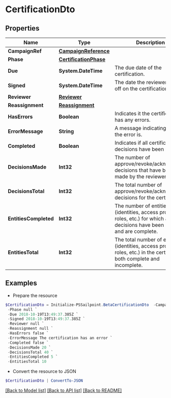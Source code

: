 # CertificationDto
## Properties

Name | Type | Description | Notes
------------ | ------------- | ------------- | -------------
**CampaignRef** | [**CampaignReference**](CampaignReference.md) |  | 
**Phase** | [**CertificationPhase**](CertificationPhase.md) |  | 
**Due** | **System.DateTime** | The due date of the certification. | 
**Signed** | **System.DateTime** | The date the reviewer signed off on the certification. | 
**Reviewer** | [**Reviewer**](Reviewer.md) |  | 
**Reassignment** | [**Reassignment**](Reassignment.md) |  | [optional] 
**HasErrors** | **Boolean** | Indicates it the certification has any errors. | 
**ErrorMessage** | **String** | A message indicating what the error is. | [optional] 
**Completed** | **Boolean** | Indicates if all certification decisions have been made. | 
**DecisionsMade** | **Int32** | The number of approve/revoke/acknowledge decisions that have been made by the reviewer. | 
**DecisionsTotal** | **Int32** | The total number of approve/revoke/acknowledge decisions for the certification. | 
**EntitiesCompleted** | **Int32** | The number of entities (identities, access profiles, roles, etc.) for which all decisions have been made and are complete. | 
**EntitiesTotal** | **Int32** | The total number of entities (identities, access profiles, roles, etc.) in the certification, both complete and incomplete. | 

## Examples

- Prepare the resource
```powershell
$CertificationDto = Initialize-PSSailpoint.BetaCertificationDto  -CampaignRef null `
 -Phase null `
 -Due 2018-10-19T13:49:37.385Z `
 -Signed 2018-10-19T13:49:37.385Z `
 -Reviewer null `
 -Reassignment null `
 -HasErrors false `
 -ErrorMessage The certification has an error `
 -Completed false `
 -DecisionsMade 20 `
 -DecisionsTotal 40 `
 -EntitiesCompleted 5 `
 -EntitiesTotal 10
```

- Convert the resource to JSON
```powershell
$CertificationDto | ConvertTo-JSON
```

[[Back to Model list]](../README.md#documentation-for-models) [[Back to API list]](../README.md#documentation-for-api-endpoints) [[Back to README]](../README.md)

